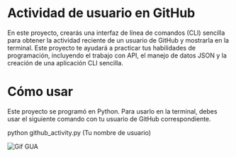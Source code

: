 # Actividad de usuario en GitHub

En este proyecto, crearás una interfaz de línea de comandos (CLI) sencilla para obtener la actividad reciente de un usuario de GitHub y mostrarla en la terminal. Este proyecto te ayudará a practicar tus habilidades de programación, incluyendo el trabajo con API, el manejo de datos JSON y la creación de una aplicación CLI sencilla.

# Cómo usar
Este proyecto se programó en Python. Para usarlo en la terminal, debes usar el siguiente comando con tu usuario de GitHub correspondiente.

python github_activity.py (Tu nombre de usuario)

![Gif GUA](assets/gifuser.gif)


